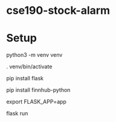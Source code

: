 # cse190-stock-alarm


# Setup

python3 -m venv venv

. venv/bin/activate

pip install flask

pip install finnhub-python

export FLASK_APP=app

flask run
